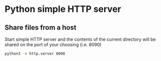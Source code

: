 # Python simple HTTP server

## Share files from a host
Start simple HTTP server and the contents of the current directory will be shared on the port of your choosing (i.e. 8090)
```bash
python3 -m http.server 8090
```